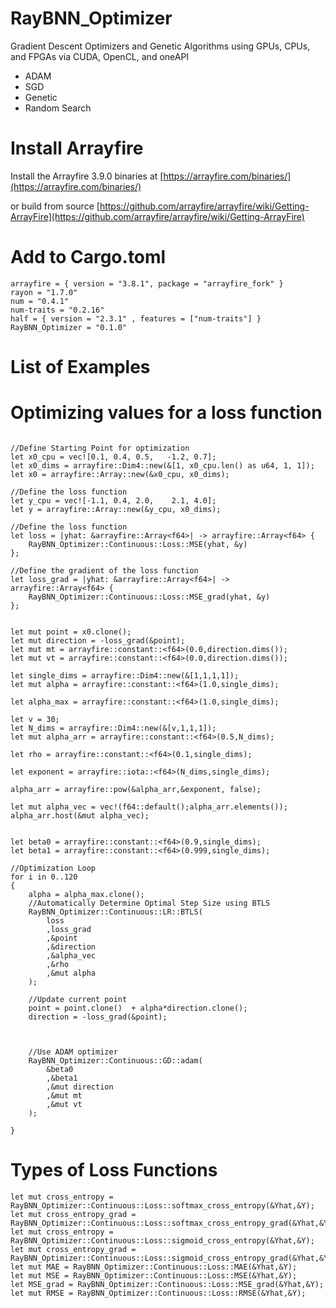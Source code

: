 # RayBNN_Optimizer

Gradient Descent Optimizers and Genetic Algorithms using GPUs, CPUs, and FPGAs via CUDA, OpenCL, and oneAPI 

* ADAM
* SGD
* Genetic
* Random Search




# Install Arrayfire

Install the Arrayfire 3.9.0 binaries at [https://arrayfire.com/binaries/](https://arrayfire.com/binaries/)

or build from source
[https://github.com/arrayfire/arrayfire/wiki/Getting-ArrayFire](https://github.com/arrayfire/arrayfire/wiki/Getting-ArrayFire)




# Add to Cargo.toml
```
arrayfire = { version = "3.8.1", package = "arrayfire_fork" }
rayon = "1.7.0"
num = "0.4.1"
num-traits = "0.2.16"
half = { version = "2.3.1" , features = ["num-traits"] }
RayBNN_Optimizer = "0.1.0"
```

# List of Examples


# Optimizing values for a loss function
```

//Define Starting Point for optimization
let x0_cpu = vec![0.1, 0.4, 0.5,   -1.2, 0.7];
let x0_dims = arrayfire::Dim4::new(&[1, x0_cpu.len() as u64, 1, 1]);
let x0 = arrayfire::Array::new(&x0_cpu, x0_dims);

//Define the loss function
let y_cpu = vec![-1.1, 0.4, 2.0,    2.1, 4.0];
let y = arrayfire::Array::new(&y_cpu, x0_dims);

//Define the loss function
let loss = |yhat: &arrayfire::Array<f64>| -> arrayfire::Array<f64> {
    RayBNN_Optimizer::Continuous::Loss::MSE(yhat, &y)
};

//Define the gradient of the loss function
let loss_grad = |yhat: &arrayfire::Array<f64>| -> arrayfire::Array<f64> {
    RayBNN_Optimizer::Continuous::Loss::MSE_grad(yhat, &y)
};


let mut point = x0.clone();
let mut direction = -loss_grad(&point);
let mut mt = arrayfire::constant::<f64>(0.0,direction.dims());
let mut vt = arrayfire::constant::<f64>(0.0,direction.dims());

let single_dims = arrayfire::Dim4::new(&[1,1,1,1]);
let mut alpha = arrayfire::constant::<f64>(1.0,single_dims);

let alpha_max = arrayfire::constant::<f64>(1.0,single_dims);

let v = 30;
let N_dims = arrayfire::Dim4::new(&[v,1,1,1]);
let mut alpha_arr = arrayfire::constant::<f64>(0.5,N_dims);

let rho = arrayfire::constant::<f64>(0.1,single_dims);

let exponent = arrayfire::iota::<f64>(N_dims,single_dims);

alpha_arr = arrayfire::pow(&alpha_arr,&exponent, false);

let mut alpha_vec = vec!(f64::default();alpha_arr.elements());
alpha_arr.host(&mut alpha_vec);


let beta0 = arrayfire::constant::<f64>(0.9,single_dims);
let beta1 = arrayfire::constant::<f64>(0.999,single_dims);

//Optimization Loop
for i in 0..120
{
    alpha = alpha_max.clone();
    //Automatically Determine Optimal Step Size using BTLS
    RayBNN_Optimizer::Continuous::LR::BTLS(
        loss
        ,loss_grad
        ,&point
        ,&direction
        ,&alpha_vec
        ,&rho
        ,&mut alpha
    );

    //Update current point
    point = point.clone()  + alpha*direction.clone();
    direction = -loss_grad(&point);



    //Use ADAM optimizer
    RayBNN_Optimizer::Continuous::GD::adam(
        &beta0
        ,&beta1
        ,&mut direction
        ,&mut mt
        ,&mut vt
    );

}

```


# Types of Loss Functions
```
let mut cross_entropy = RayBNN_Optimizer::Continuous::Loss::softmax_cross_entropy(&Yhat,&Y);
let mut cross_entropy_grad = RayBNN_Optimizer::Continuous::Loss::softmax_cross_entropy_grad(&Yhat,&Y);
let mut cross_entropy = RayBNN_Optimizer::Continuous::Loss::sigmoid_cross_entropy(&Yhat,&Y);
let mut cross_entropy_grad = RayBNN_Optimizer::Continuous::Loss::sigmoid_cross_entropy_grad(&Yhat,&Y);
let mut MAE = RayBNN_Optimizer::Continuous::Loss::MAE(&Yhat,&Y);
let mut MSE = RayBNN_Optimizer::Continuous::Loss::MSE(&Yhat,&Y);
let MSE_grad = RayBNN_Optimizer::Continuous::Loss::MSE_grad(&Yhat,&Y);
let mut RMSE = RayBNN_Optimizer::Continuous::Loss::RMSE(&Yhat,&Y);
```





